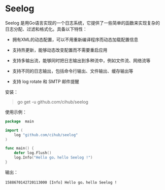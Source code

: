 # Seelog

Seelog 是用Go语言实现的一个日志系统，它提供了一些简单的函数来实现复杂的日志分配、过滤和格式化。具备以下特性：

- 拥有XML的动态配置，可以不用重新编译程序而动态加载配置信息

- 支持热更新，能够动态改变配置而不需要重启应用

- 支持多输出流，能够同时把日志输出到多种流中，例如文件流、网络流等

- 支持不同的日志输出，包括命令行输出、文件输出、缓存输出等

- 支持 log rotate 和 SMTP 邮件提醒


安装：
>go get -u github.com/cihub/seelog


使用示例：
```go
package  main

import (
	log "github.com/cihub/seelog"
)

func main() {
	defer log.Flush()
	log.Info("Hello go，hello Seelog !")
}
```
输出：
```text
1588670142720113000 [Info] Hello go，hello Seelog !
```
